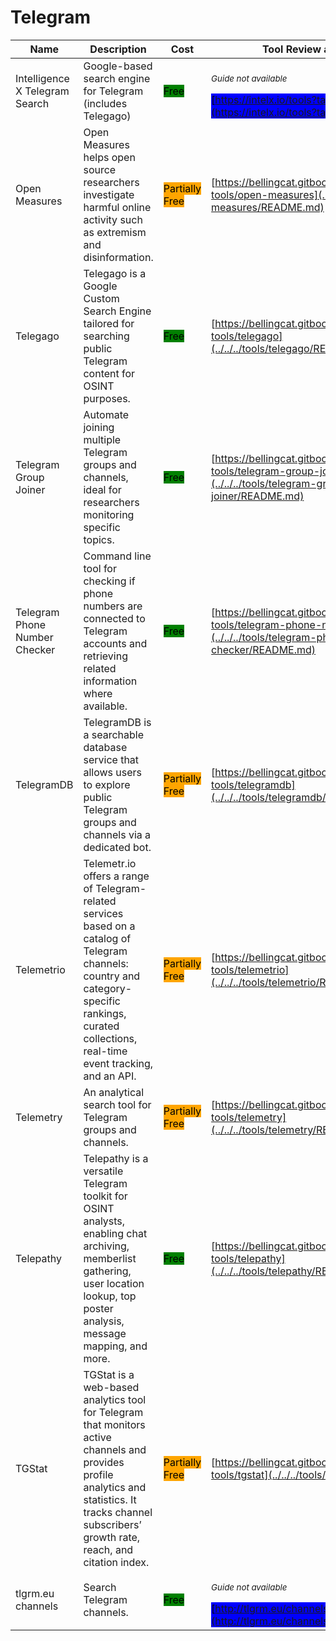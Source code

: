 # Telegram

| Name | Description | Cost | Tool Review and Guide |
| --- | --- | --- | --- |
| Intelligence X Telegram Search | Google-based search engine for Telegram (includes Telegago) | <mark style="background-color:green;">Free</mark> | <p><sub><em>Guide not available</em></sub></p><mark style="background-color:blue;"> [https://intelx.io/tools?tab=telegram](https://intelx.io/tools?tab=telegram) </mark> |
| Open Measures | Open Measures helps open source researchers investigate harmful online activity such as extremism and disinformation. | <mark style="background-color:orange;">Partially Free</mark> | [https://bellingcat.gitbook.io/toolkit/more/all-tools/open-measures](../../../tools/open-measures/README.md) |
| Telegago | Telegago is a Google Custom Search Engine tailored for searching public Telegram content for OSINT purposes. | <mark style="background-color:green;">Free</mark> | [https://bellingcat.gitbook.io/toolkit/more/all-tools/telegago](../../../tools/telegago/README.md) |
| Telegram Group Joiner | Automate joining multiple Telegram groups and channels, ideal for researchers monitoring specific topics. | <mark style="background-color:green;">Free</mark> | [https://bellingcat.gitbook.io/toolkit/more/all-tools/telegram-group-joiner](../../../tools/telegram-group-joiner/README.md) |
| Telegram Phone Number Checker | Command line tool for checking if phone numbers are connected to Telegram accounts and retrieving related information where available. | <mark style="background-color:green;">Free</mark> | [https://bellingcat.gitbook.io/toolkit/more/all-tools/telegram-phone-number-checker](../../../tools/telegram-phone-number-checker/README.md) |
| TelegramDB | TelegramDB is a searchable database service that allows users to explore public Telegram groups and channels via a dedicated bot. | <mark style="background-color:orange;">Partially Free</mark> | [https://bellingcat.gitbook.io/toolkit/more/all-tools/telegramdb](../../../tools/telegramdb/README.md) |
| Telemetrio | Telemetr.io offers a range of Telegram-related services based on a catalog of Telegram channels: country and category-specific rankings, curated collections, real-time event tracking, and an API. | <mark style="background-color:orange;">Partially Free</mark> | [https://bellingcat.gitbook.io/toolkit/more/all-tools/telemetrio](../../../tools/telemetrio/README.md) |
| Telemetry | An analytical search tool for Telegram groups and channels. | <mark style="background-color:orange;">Partially Free</mark> | [https://bellingcat.gitbook.io/toolkit/more/all-tools/telemetry](../../../tools/telemetry/README.md) |
| Telepathy | Telepathy is a versatile Telegram toolkit for OSINT analysts, enabling chat archiving, memberlist gathering, user location lookup, top poster analysis, message mapping, and more. | <mark style="background-color:green;">Free</mark> | [https://bellingcat.gitbook.io/toolkit/more/all-tools/telepathy](../../../tools/telepathy/README.md) |
| TGStat | TGStat is a web-based analytics tool for Telegram that monitors active channels and provides profile analytics and statistics. It tracks channel subscribers’ growth rate, reach, and citation index. | <mark style="background-color:orange;">Partially Free</mark> | [https://bellingcat.gitbook.io/toolkit/more/all-tools/tgstat](../../../tools/tgstat/README.md) |
| tlgrm.eu channels | Search Telegram channels. | <mark style="background-color:green;">Free</mark> | <p><sub><em>Guide not available</em></sub></p><mark style="background-color:blue;"> [http://tlgrm.eu/channels](http://tlgrm.eu/channels) </mark> |